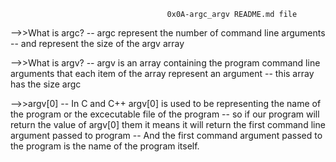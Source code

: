                                        0x0A-argc_argv README.md file



-->>What is argc?
  -- argc represent the number of command line arguments
  -- and represent the size of the argv array

-->>What is argv?
  -- argv is an array containing the program command line arguments that each item of the array represent an argument
  -- this array has the size argc
 
-->>argv[0]
  -- In C and C++ argv[0] is used to be representing the name of the program or the excecutable file of the program
  -- so if our program will return the value of argv[0] them it means it will return the first command line argument passed to program
  -- And the first command argument passed to the program is the name of the program itself.  

